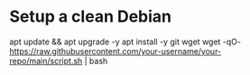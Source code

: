 # Setup a clean Debian

apt update && apt upgrade -y
apt install -y git wget
wget -qO- https://raw.githubusercontent.com/your-username/your-repo/main/script.sh | bash



